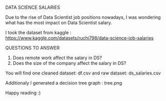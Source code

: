 DATA SCIENCE SALARIES 


Due to the rise of Data Scientist job positions nowadays, I was wondering what has the most impact on Data Scientist salary.

I took the dataset from kaggle : https://www.kaggle.com/datasets/ruchi798/data-science-job-salaries 


QUESTIONS TO ANSWER
1. Does remote work affect the salary in DS? 
2. Does the size of the company affect the salary in DS? 


You will find one cleaned dataset: df.csv and raw dataset: ds_salaries.csv

Additionaly I generated a decision tree graph : tree.png



Happy reading :)
